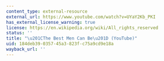 ```yaml
---
content_type: external-resource
external_url: https://www.youtube.com/watch?v=UYaY2Kb_PKI
has_external_license_warning: true
license: https://en.wikipedia.org/wiki/All_rights_reserved
status: ''
title: "\u201CThe Best Men Can Be\u201D (YouTube)"
uid: 184deb39-0357-45a3-823f-c75a9cd9e18a
wayback_url: ''
---
```

